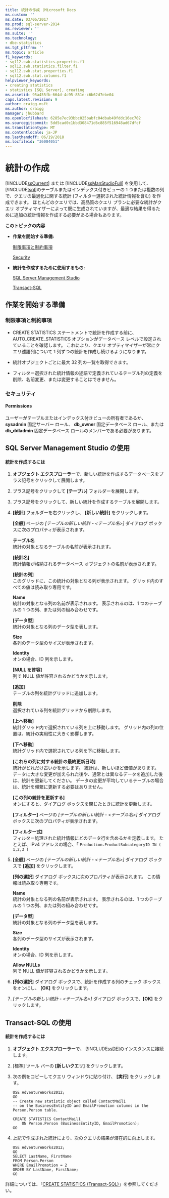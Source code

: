 ```yaml
---
title: 統計の作成 |Microsoft Docs
ms.custom: ''
ms.date: 03/06/2017
ms.prod: sql-server-2014
ms.reviewer: ''
ms.suite: ''
ms.technology:
- dbe-statistics
ms.tgt_pltfrm: ''
ms.topic: article
f1_keywords:
- sql12.swb.statistics.propertis.f1
- sql12.swb.statistics.filter.f1
- sql12.swb.stat.properties.f1
- sql12.swb.stat.columns.f1
helpviewer_keywords:
- creating statistics
- statistics [SQL Server], creating
ms.assetid: 95a455fb-664d-4c95-851e-c6b62d7ebe04
caps.latest.revision: 9
author: craigg-msft
ms.author: craigg
manager: jhubbard
ms.openlocfilehash: 6285e7ec93bbc025babfc04dbab49fddc16ec702
ms.sourcegitcommit: 5dd5cad0c1bbd308471d6c885f516948ad67dfcf
ms.translationtype: MT
ms.contentlocale: ja-JP
ms.lasthandoff: 06/19/2018
ms.locfileid: "36084051"
---
```

# <a name="create-statistics"></a>統計の作成
  [!INCLUDE[ssCurrent](../../includes/sscurrent-md.md)] または [!INCLUDE[ssManStudioFull](../../includes/ssmanstudiofull-md.md)] を使用して、 [!INCLUDE[tsql](../../includes/tsql-md.md)]のテーブルまたはインデックス付きビューの 1 つまたは複数の列で、クエリの最適化に関する統計 (フィルター選択された統計情報を含む) を作成できます。 ほとんどのクエリでは、高品質のクエリ プランに必要な統計がクエリ オプティマイザーによって既に生成されていますが、最適な結果を得るために追加の統計情報を作成する必要がある場合もあります。  
  
 **このトピックの内容**  
  
-   **作業を開始する準備:**  
  
     [制限事項と制約事項](#Restrictions)  
  
     [Security](#Security)  
  
-   **統計を作成するために使用するもの:**  
  
     [SQL Server Management Studio](#SSMSProcedure)  
  
     [Transact-SQL](#TsqlProcedure)  
  
##  <a name="BeforeYouBegin"></a> 作業を開始する準備  
  
###  <a name="Restrictions"></a> 制限事項と制約事項  
  
-   CREATE STATISTICS ステートメントで統計を作成する前に、AUTO_CREATE_STATISTICS オプションがデータベース レベルで設定されていることを確認します。 これにより、クエリ オプティマイザーが常にクエリ述語列について 1 列ずつの統計を作成し続けるようになります。  
  
-   統計オブジェクトごとに最大 32 列の一覧を取得できます。  
  
-   フィルター選択された統計情報の述語で定義されているテーブル列の定義を削除、名前変更、または変更することはできません。  
  
###  <a name="Security"></a> セキュリティ  
  
####  <a name="Permissions"></a> Permissions  
 ユーザーがテーブルまたはインデックス付きビューの所有者であるか、 **sysadmin** 固定サーバー ロール、 **db_owner** 固定データベース ロール、または **db_ddladmin** 固定データベース ロールのメンバーである必要があります。  
  
##  <a name="SSMSProcedure"></a> SQL Server Management Studio の使用  
  
#### <a name="to-create-statistics"></a>統計を作成するには  
  
1.  **オブジェクト エクスプローラー**で、新しい統計を作成するデータベースをプラス記号をクリックして展開します。  
  
2.  プラス記号をクリックして **[テーブル]** フォルダーを展開します。  
  
3.  プラス記号をクリックして、新しい統計を作成するテーブルを展開します。  
  
4.  **[統計]** フォルダーを右クリックし、 **[新しい統計]** をクリックします。  
  
     **[全般]** ページの *[テーブルの新しい統計 - <テーブル名>]* ダイアログ ボックスに次のプロパティが表示されます。  
  
     **テーブル名**  
     統計の対象となるテーブルの名前が表示されます。  
  
     **[統計名]**  
     統計情報が格納されるデータベース オブジェクトの名前が表示されます。  
  
     **[統計の列]**  
     このグリッドに、この統計の対象となる列が表示されます。 グリッド内のすべての値は読み取り専用です。  
  
     **Name**  
     統計の対象となる列の名前が表示されます。 表示されるのは、1 つのテーブルの 1 つの列、または列の組み合わせです。  
  
     **[データ型]**  
     統計の対象となる列のデータ型を表します。  
  
     **Size**  
     各列のデータ型のサイズが表示されます。  
  
     **Identity**  
     オンの場合、ID 列を示します。  
  
     **[NULL を許容]**  
     列で NULL 値が許容されるかどうかを示します。  
  
     **[追加]**  
     テーブルの列を統計グリッドに追加します。  
  
     **削除**  
     選択されている列を統計グリッドから削除します。  
  
     **[上へ移動]**  
     統計グリッド内で選択されている列を上に移動します。 グリッド内の列の位置は、統計の実用性に大きく影響します。  
  
     **[下へ移動]**  
     統計グリッド内で選択されている列を下に移動します。  
  
     **[これらの列に対する統計の最終更新日時]**  
     統計がどれだけ古いかを示します。 統計は、新しいほど価値があります。 データに大きな変更が加えられた後や、通常とは異なるデータを追加した後は、統計を更新してください。 データの変更が平均しているテーブルの場合は、統計を頻繁に更新する必要はありません。  
  
     **[この列の統計を更新する]**  
     オンにすると、ダイアログ ボックスを閉じたときに統計を更新します。  
  
     **[フィルター]** ページの *[テーブルの新しい統計 - <テーブル名>]* ダイアログ ボックスに次のプロパティが表示されます。  
  
     **[フィルター式]**  
     フィルター処理された統計情報にどのデータ行を含めるかを定義します。 たとえば、IPv4 アドレスの場合、「 `Production.ProductSubcategoryID IN ( 1,2,3 )`  
  
5.  **[全般]** ページの *[テーブルの新しい統計 - <テーブル名>]* ダイアログ ボックスで **[追加]** をクリックします。  
  
     **[列の選択]** ダイアログ ボックスに次のプロパティが表示されます。 この情報は読み取り専用です。  
  
     **Name**  
     統計の対象となる列の名前が表示されます。 表示されるのは、1 つのテーブルの 1 つの列、または列の組み合わせです。  
  
     **[データ型]**  
     統計の対象となる列のデータ型を表します。  
  
     **Size**  
     各列のデータ型のサイズが表示されます。  
  
     **Identity**  
     オンの場合、ID 列を示します。  
  
     **Allow NULLs**  
     列で NULL 値が許容されるかどうかを示します。  
  
6.  **[列の選択]** ダイアログ ボックスで、統計を作成する列のチェック ボックスをオンにし、 **[OK]** をクリックします。  
  
7.  *[テーブルの新しい統計 - <テーブル名>]* ダイアログ ボックスで、**[OK]** をクリックします。  
  
##  <a name="TsqlProcedure"></a> Transact-SQL の使用  
  
#### <a name="to-create-statistics"></a>統計を作成するには  
  
1.  **オブジェクト エクスプローラー**で、 [!INCLUDE[ssDE](../../includes/ssde-md.md)]のインスタンスに接続します。  
  
2.  [標準] ツール バーの **[新しいクエリ]** をクリックします。  
  
3.  次の例をコピーしてクエリ ウィンドウに貼り付け、 **[実行]** をクリックします。  
  
    ```  
    USE AdventureWorks2012;   
    GO  
    -- Create new statistic object called ContactMail1  
    -- on the BusinessEntityID and EmailPromotion columns in the Person.Person table.   
  
    CREATE STATISTICS ContactMail1  
        ON Person.Person (BusinessEntityID, EmailPromotion);   
    GO  
    ```  
  
4.  上記で作成された統計により、次のクエリの結果が潜在的に向上します。  
  
    ```  
    USE AdventureWorks2012;   
    GO  
    SELECT LastName, FirstName  
    FROM Person.Person  
    WHERE EmailPromotion = 2  
    ORDER BY LastName, FirstName;   
    GO  
    ```  
  
 詳細については、「[CREATE STATISTICS &#40;Transact-SQL&#41;](/sql/t-sql/statements/create-statistics-transact-sql)」を参照してください。  
  
  
